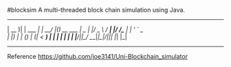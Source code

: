 #blocksim
A multi-threaded block chain simulation using Java.

 ____  _            _     ____  _
| __ )| | ___   ___| | __/ ___|(_)_ __ ___
|  _ \| |/ _ \ / __| |/ /\___ \| | '_ ` _ \
| |_) | | (_) | (__|   <  ___) | | | | | | |
|____/|_|\___/ \___|_|\_\|____/|_|_| |_| |_|

---------

Reference
https://github.com/joe3141/Uni-Blockchain_simulator